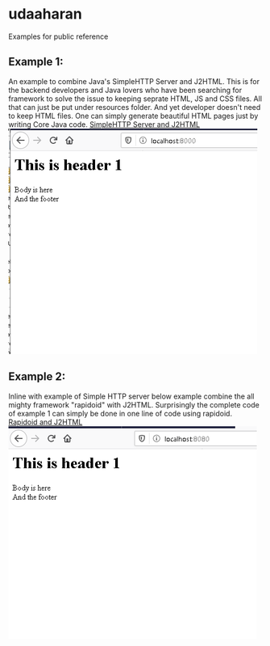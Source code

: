# udaaharan
Examples for public reference

## Example 1:
An example to combine Java's SimpleHTTP Server and J2HTML. This is for the backend developers and Java lovers who have been searching for framework to solve the issue to keeping seprate HTML, JS and CSS files. All that can just be put under resources folder. And yet developer doesn't need to keep HTML files. One can simply generate beautiful HTML pages just by writing Core Java code.
[SimpleHTTP Server and J2HTML](https://github.com/Azmechatech/udaaharan/tree/master/Udaaharan/SimpleHTTPAndHTML)
![HTML Preview](https://github.com/Azmechatech/udaaharan/blob/master/Udaaharan/SimpleHTTPAndHTML/home.PNG "HTML Preview")

## Example 2:
Inline with example of Simple HTTP server below example combine the all mighty framework "rapidoid" with J2HTML. Surprisingly the complete code of example 1 can simply be done in one line of code using rapidoid.
[Rapidoid and J2HTML](https://github.com/Azmechatech/udaaharan/tree/master/Udaaharan/RapidoidAndJ2HTML)
![HTML Preview](https://github.com/Azmechatech/udaaharan/blob/master/Udaaharan/RapidoidAndJ2HTML/home.PNG "HTML Preview")

